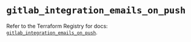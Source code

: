 # `gitlab_integration_emails_on_push`

Refer to the Terraform Registry for docs: [`gitlab_integration_emails_on_push`](https://registry.terraform.io/providers/gitlabhq/gitlab/17.3.0/docs/resources/integration_emails_on_push).

